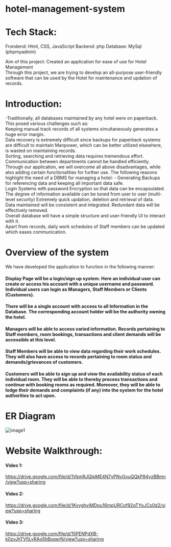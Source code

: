 # hotel-management-system

# Tech Stack: 
Frondend: Html, CSS, JavaScript 
Backend: php
Database: MySql (phpmyadmin)

Aim of this project:
Created an application for ease of use for Hotel Management <br />
Through this project, we are trying to develop an all-purpose user-friendly software that can be used by the Hotel for maintenance and updation of records. <br />

# Introduction: 
-Traditionally, all databases maintained by any hotel were on paperback. This posed various challenges such as: <br />
Keeping manual track records of all systems simultaneously generates a huge error margin. <br /> 
Data recovery is extremely difficult since backups for paperback systems are difficult to maintain
Manpower, which can be better utilized elsewhere, is wasted on maintaining records. <br />
Sorting, searching and retrieving data requires tremendous effort. <br />
Communication between departments cannot be handled efficiently. <br />
Through our application, we will overcome all above disadvantages, while also adding certain functionalities for further use. The following reasons highlight the need of a DBMS for managing a hotel: -
Generating Backups for referencing data and keeping all important data safe. <br />
Login Systems with password Encryption so that data can be encapsulated. The degree of information available can be tuned from user to user (multi-level security)
Extremely quick updation, deletion and retrieval of data. <br />
Data maintained will be consistent and integrated. Redundant data will be effectively removed. <br />
Overall database will have a simple structure and user-friendly UI to interact with it. <br />
Apart from records, daily work schedules of Staff members can be updated which eases communication. <br />

# Overview of the system
We have developed the application to function in the following manner:

#### Display Page will be a login/sign up system. Here an individual user can create or access his account with a unique username and password. Individual users can login as Managers, Staff Members or Clients (Customers).  <br />
#### There will be a single account with access to all Information in the Database. The corresponding account holder will be the authority owning the hotel.  <br />
#### Managers will be able to access varied information. Records pertaining to Staff members, room bookings, transactions and client demands will be accessible at this level.  <br />
#### Staff Members will be able to view data regarding their work schedules. They will also have access to records pertaining to room status and demands/grievances of customers.  <br />
#### Customers will be able to sign up and view the availability status of each individual room. They will be able to thereby process transactions and continue with booking rooms as required. Moreover, they will be able to lodge their demands and complaints (if any) into the system for the hotel authorities to act upon.  <br />

# ER Diagram
![image1](https://user-images.githubusercontent.com/47854537/107925044-e7871080-6f99-11eb-99d5-295ccc5214de.png)


# Website Walkthrough:

#### Video 1:
https://drive.google.com/file/d/1VkmRJQIpME4N7yPNvGvuQQkP84yzBBmn/view?usp=sharing

#### Video 2:
https://drive.google.com/file/d/1KvyghviMDpu16mpURCof92qTYoJCs0d2/view?usp=sharing

#### Video 3:
https://drive.google.com/file/d/15PENPdXB-k0zyJhTVfjLvRAo5hBoperN/view?usp=sharing


